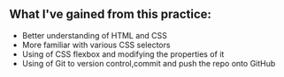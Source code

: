 

## What I've gained from this practice:

- Better understanding of HTML and CSS
- More familiar with various CSS selectors
- Using of CSS flexbox and modifying the properties of it
- Using of Git to version control,commit and push the repo onto GitHub
